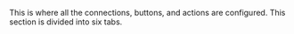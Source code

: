 This is where all the connections, buttons, and actions are configured.
This section is divided into six tabs.